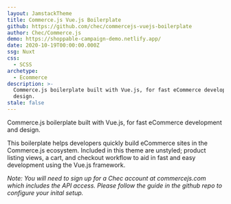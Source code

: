 ```yaml
---
layout: JamstackTheme
title: Commerce.js Vue.js Boilerplate
github: https://github.com/chec/commercejs-vuejs-boilerplate
author: Chec/Commerce.js
demo: https://shoppable-campaign-demo.netlify.app/
date: 2020-10-19T00:00:00.000Z
ssg: Nuxt
css:
  - SCSS
archetype:
  - Ecommerce
description: >-
  Commerce.js boilerplate built with Vue.js, for fast eCommerce development and
  design.
stale: false
---
```


Commerce.js boilerplate built with Vue.js, for fast eCommerce development and design.

This boilerplate helps developers quickly build eCommerce sites in the Commerce.js ecosystem. Included in this theme are unstyled; product listing views, a cart, and checkout workflow to aid in fast and easy development using the Vue.js framework.

_Note: You will need to sign up for a Chec account at commercejs.com which includes the API access. Please follow the guide in the github repo to configure your inital setup._
